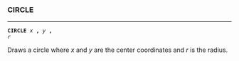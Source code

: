 ### CIRCLE
***
<code><b>CIRCLE</b> <var>x</var> <b>,</b> <var>y</var> <b>,</b> <var>r</var></code>

Draws a circle where <var>x</var> and <var>y</var> are the center coordinates and <var>r</var> is the radius.